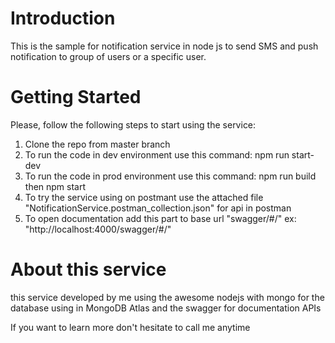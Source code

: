 # Introduction 
This is the sample for notification service in node js to send SMS and push notification to group of users or a specific user.

# Getting Started
Please, follow the following steps to start using the service:
1.	Clone the repo from master branch
2.	To run the code in dev environment use this command: npm run start-dev
3.	To run the code in prod environment use this command: npm run build then npm start
4.	To try the service using on postmant use the attached file "NotificationService.postman_collection.json" for api in postman
5.  To open documentation add this part to base url "swagger/#/" ex: "http://localhost:4000/swagger/#/"

# About this service
this service developed by me using the awesome nodejs with mongo for the database using in MongoDB Atlas and the swagger for documentation APIs

If you want to learn more don't hesitate to call me anytime

